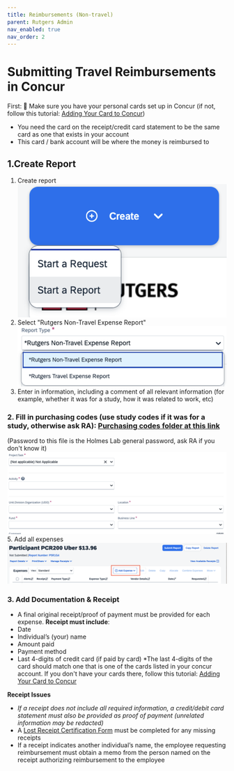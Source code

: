 ```yaml
---
title: Reimbursements (Non-travel)
parent: Rutgers Admin
nav_enabled: true 
nav_order: 2
---
```


# Submitting Travel Reimbursements in Concur

First:
🚨 Make sure you have your personal cards set up in Concur (if not, follow this tutorial: [Adding Your Card to Concur](https://holmeslab.github.io/holmeslab/docs/Admin/add-card-to-concur))
- You need the card on the receipt/credit card statement to be the same card as one that exists in your account
- This card / bank account will be where the money is reimbursed to 


## 1.Create Report
1. Create report  
![start_report.png](concur/start_report.png)
2. Select "Rutgers Non-Travel Expense Report"
![report_type.png](concur/report_type.png)
3. Enter in information, including a comment of all relevant information (for example, whether it was for a study, how it was related to work, etc)
### 2. Fill in purchasing codes (use study codes if it was for a study, otherwise ask RA): [Purchasing codes folder at this link](https://rutgers.box.com/s/8ly56weil3wey89dd6n6hw3eoaid06x9) 
(Password to this file is the Holmes Lab general password, ask RA if you don't know it)
![codes](concur/codes.png)
5. Add all expenses
![add](concur/add.png)
    
### 3. Add Documentation & Receipt
- A final original receipt/proof of payment must be provided for each expense.
**Receipt must include**:
- Date
- Individual’s (your) name
- Amount paid
- Payment method
- Last 4-digits of credit card (if paid by card)
*The last 4-digits of the card should match one that is one of the cards listed in your concur account. If you don't have your cards there, follow this tutorial: [Adding Your Card to Concur](https://holmeslab.github.io/holmeslab/docs/Admin/add-card-to-concur)

**Receipt Issues**
- *If a receipt does not include all required information, a credit/debit card statement must also be provided as proof of payment (unrelated information may be redacted)*
- A [Lost Receipt Certification Form](https://procurementservices.rutgers.edu/travel_policies_and_forms) must be completed for any missing receipts
- If a receipt indicates another individual’s name, the employee requesting reimbursement must obtain a memo from the person named on the receipt authorizing reimbursement to the employee
